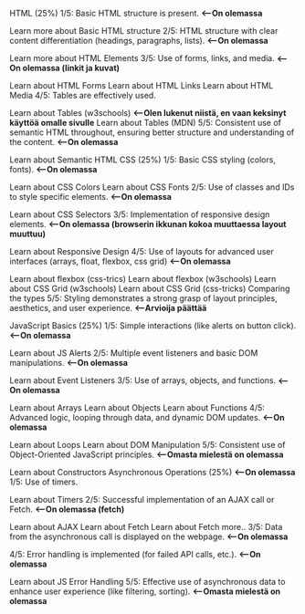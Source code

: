 HTML (25%)
1/5:
Basic HTML structure is present.  **<--On olemassa**

Learn more about Basic HTML structure
2/5:
HTML structure with clear content differentiation (headings, paragraphs, lists).  **<--On olemassa**

Learn more about HTML Elements
3/5:
Use of forms, links, and media.  **<--On olemassa (linkit ja kuvat)**

Learn about HTML Forms
Learn about HTML Links
Learn about HTML Media
4/5:
Tables are effectively used.

Learn about Tables (w3schools)  **<--Olen lukenut niistä, en vaan keksinyt käyttöä omalle sivulle**
Learn about Tables (MDN)
5/5:
Consistent use of semantic HTML throughout, ensuring better structure and understanding of the content.  **<--On olemassa**

Learn about Semantic HTML
CSS (25%)
1/5:
Basic CSS styling (colors, fonts).  **<--On olemassa**

Learn about CSS Colors
Learn about CSS Fonts
2/5:
Use of classes and IDs to style specific elements.  **<--On olemassa**

Learn about CSS Selectors
3/5:
Implementation of responsive design elements.  **<--On olemassa (browserin ikkunan kokoa muuttaessa layout muuttuu)**

Learn about Responsive Design
4/5:
Use of layouts for advanced user interfaces (arrays, float, flexbox, css grid)  **<--On olemassa**

Learn about flexbox (css-trics)
Learn about flexbox (w3schools)
Learn about CSS Grid (w3schools)
Learn about CSS Grid (css-tricks)
Comparing the types
5/5:
Styling demonstrates a strong grasp of layout principles, aesthetics, and user experience.  **<--Arvioija päättää**

JavaScript Basics (25%)
1/5:
Simple interactions (like alerts on button click).  **<--On olemassa**

Learn about JS Alerts
2/5:
Multiple event listeners and basic DOM manipulations.  **<--On olemassa**

Learn about Event Listeners
3/5:
Use of arrays, objects, and functions.  **<--On olemassa**

Learn about Arrays
Learn about Objects
Learn about Functions
4/5:
Advanced logic, looping through data, and dynamic DOM updates.  **<--On olemassa**

Learn about Loops
Learn about DOM Manipulation
5/5:
Consistent use of Object-Oriented JavaScript principles.  **<--Omasta mielestä on olemassa**

Learn about Constructors
Asynchronous Operations (25%)  **<--On olemassa**
1/5:
Use of timers.

Learn about Timers
2/5:
Successful implementation of an AJAX call or Fetch.  **<--On olemassa (fetch)**

Learn about AJAX
Learn about Fetch
Learn about Fetch more..
3/5:
Data from the asynchronous call is displayed on the webpage.  **<--On olemassa**

4/5:
Error handling is implemented (for failed API calls, etc.).  **<--On olemassa**

Learn about JS Error Handling
5/5:
Effective use of asynchronous data to enhance user experience (like filtering, sorting).  **<--Omasta mielestä on olemassa**